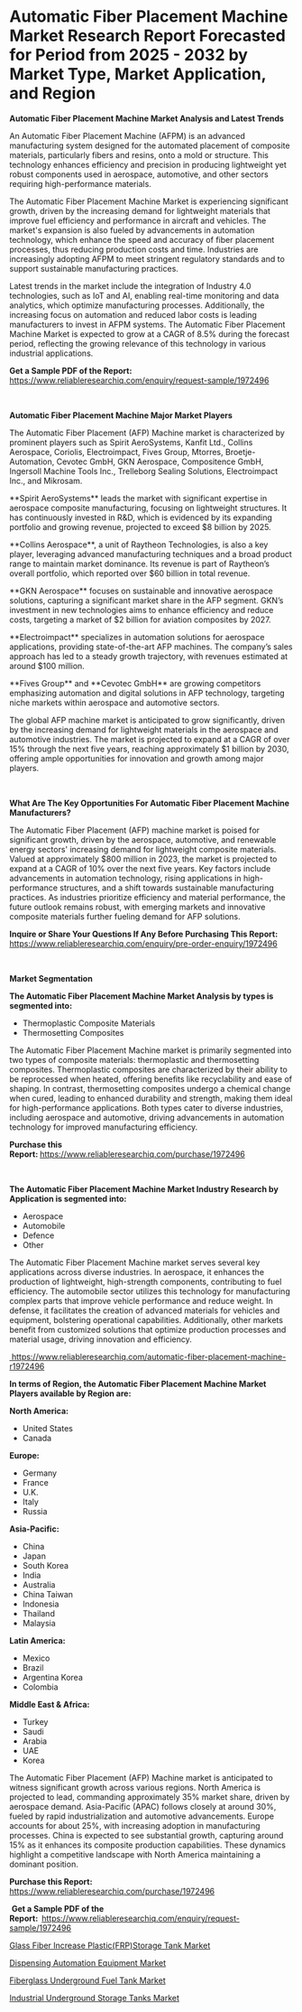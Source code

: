 <p><h1>Automatic Fiber Placement Machine Market Research Report Forecasted for Period from 2025 -  2032 by Market Type, Market Application, and Region</h1></p><p><strong>Automatic Fiber Placement Machine Market Analysis and Latest Trends</strong></p>
<p><p>An Automatic Fiber Placement Machine (AFPM) is an advanced manufacturing system designed for the automated placement of composite materials, particularly fibers and resins, onto a mold or structure. This technology enhances efficiency and precision in producing lightweight yet robust components used in aerospace, automotive, and other sectors requiring high-performance materials.</p><p>The Automatic Fiber Placement Machine Market is experiencing significant growth, driven by the increasing demand for lightweight materials that improve fuel efficiency and performance in aircraft and vehicles. The market's expansion is also fueled by advancements in automation technology, which enhance the speed and accuracy of fiber placement processes, thus reducing production costs and time. Industries are increasingly adopting AFPM to meet stringent regulatory standards and to support sustainable manufacturing practices.</p><p>Latest trends in the market include the integration of Industry 4.0 technologies, such as IoT and AI, enabling real-time monitoring and data analytics, which optimize manufacturing processes. Additionally, the increasing focus on automation and reduced labor costs is leading manufacturers to invest in AFPM systems. The Automatic Fiber Placement Machine Market is expected to grow at a CAGR of 8.5% during the forecast period, reflecting the growing relevance of this technology in various industrial applications.</p></p>
<p><strong>Get a Sample PDF of the Report:&nbsp;</strong> <a href="https://www.reliableresearchiq.com/enquiry/request-sample/1972496?utm_campaign=1896&utm_medium=2&utm_source=Github&utm_content=ia&utm_term=02032025&utm_id=automatic-fiber-placement-machine">https://www.reliableresearchiq.com/enquiry/request-sample/1972496</a></p>
<p>&nbsp;</p>
<p><strong>Automatic Fiber Placement Machine Major Market Players</strong></p>
<p><p>The Automatic Fiber Placement (AFP) Machine market is characterized by prominent players such as Spirit AeroSystems, Kanfit Ltd., Collins Aerospace, Coriolis, Electroimpact, Fives Group, Mtorres, Broetje-Automation, Cevotec GmbH, GKN Aerospace, Compositence GmbH, Ingersoll Machine Tools Inc., Trelleborg Sealing Solutions, Electroimpact Inc., and Mikrosam. </p><p>**Spirit AeroSystems** leads the market with significant expertise in aerospace composite manufacturing, focusing on lightweight structures. It has continuously invested in R&D, which is evidenced by its expanding portfolio and growing revenue, projected to exceed $8 billion by 2025.</p><p>**Collins Aerospace**, a unit of Raytheon Technologies, is also a key player, leveraging advanced manufacturing techniques and a broad product range to maintain market dominance. Its revenue is part of Raytheon’s overall portfolio, which reported over $60 billion in total revenue.</p><p>**GKN Aerospace** focuses on sustainable and innovative aerospace solutions, capturing a significant market share in the AFP segment. GKN’s investment in new technologies aims to enhance efficiency and reduce costs, targeting a market of $2 billion for aviation composites by 2027.</p><p>**Electroimpact** specializes in automation solutions for aerospace applications, providing state-of-the-art AFP machines. The company’s sales approach has led to a steady growth trajectory, with revenues estimated at around $100 million.</p><p>**Fives Group** and **Cevotec GmbH** are growing competitors emphasizing automation and digital solutions in AFP technology, targeting niche markets within aerospace and automotive sectors.</p><p>The global AFP machine market is anticipated to grow significantly, driven by the increasing demand for lightweight materials in the aerospace and automotive industries. The market is projected to expand at a CAGR of over 15% through the next five years, reaching approximately $1 billion by 2030, offering ample opportunities for innovation and growth among major players.</p></p>
<p>&nbsp;</p>
<p><strong>What Are The Key Opportunities For Automatic Fiber Placement Machine Manufacturers?</strong></p>
<p><p>The Automatic Fiber Placement (AFP) machine market is poised for significant growth, driven by the aerospace, automotive, and renewable energy sectors' increasing demand for lightweight composite materials. Valued at approximately $800 million in 2023, the market is projected to expand at a CAGR of 10% over the next five years. Key factors include advancements in automation technology, rising applications in high-performance structures, and a shift towards sustainable manufacturing practices. As industries prioritize efficiency and material performance, the future outlook remains robust, with emerging markets and innovative composite materials further fueling demand for AFP solutions.</p></p>
<p><strong>Inquire or Share Your Questions If Any Before Purchasing This Report:</strong> <a href="https://www.reliableresearchiq.com/enquiry/pre-order-enquiry/1972496?utm_campaign=1896&utm_medium=2&utm_source=Github&utm_content=ia&utm_term=02032025&utm_id=automatic-fiber-placement-machine">https://www.reliableresearchiq.com/enquiry/pre-order-enquiry/1972496</a></p>
<p>&nbsp;</p>
<p><strong>Market Segmentation</strong></p>
<p><strong>The Automatic Fiber Placement Machine Market Analysis by types is segmented into:</strong></p>
<p><ul><li>Thermoplastic Composite Materials</li><li>Thermosetting Composites</li></ul></p>
<p><p>The Automatic Fiber Placement Machine market is primarily segmented into two types of composite materials: thermoplastic and thermosetting composites. Thermoplastic composites are characterized by their ability to be reprocessed when heated, offering benefits like recyclability and ease of shaping. In contrast, thermosetting composites undergo a chemical change when cured, leading to enhanced durability and strength, making them ideal for high-performance applications. Both types cater to diverse industries, including aerospace and automotive, driving advancements in automation technology for improved manufacturing efficiency.</p></p>
<p><strong>Purchase this Report:&nbsp;</strong><a href="https://www.reliableresearchiq.com/purchase/1972496?utm_campaign=1896&utm_medium=2&utm_source=Github&utm_content=ia&utm_term=02032025&utm_id=automatic-fiber-placement-machine">https://www.reliableresearchiq.com/purchase/1972496</a></p>
<p>&nbsp;</p>
<p><strong>The Automatic Fiber Placement Machine Market Industry Research by Application is segmented into:</strong></p>
<p><ul><li>Aerospace</li><li>Automobile</li><li>Defence</li><li>Other</li></ul></p>
<p><p>The Automatic Fiber Placement Machine market serves several key applications across diverse industries. In aerospace, it enhances the production of lightweight, high-strength components, contributing to fuel efficiency. The automobile sector utilizes this technology for manufacturing complex parts that improve vehicle performance and reduce weight. In defense, it facilitates the creation of advanced materials for vehicles and equipment, bolstering operational capabilities. Additionally, other markets benefit from customized solutions that optimize production processes and material usage, driving innovation and efficiency.</p></p>
<p><a href="https://www.reliableresearchiq.com/automatic-fiber-placement-machine-r1972496?utm_campaign=1896&utm_medium=2&utm_source=Github&utm_content=ia&utm_term=02032025&utm_id=automatic-fiber-placement-machine">&nbsp;https://www.reliableresearchiq.com/automatic-fiber-placement-machine-r1972496</a></p>
<p><strong>In terms of Region, the Automatic Fiber Placement Machine Market Players available by Region are:</strong></p>
<p>
    <p> <strong> North America: </strong>
        <ul>
            <li>United States</li>
            <li>Canada</li>
        </ul>
        </p> 
    <p> <strong> Europe: </strong>
        <ul>
            <li>Germany</li>
            <li>France</li>
            <li>U.K.</li>
            <li>Italy</li>
            <li>Russia</li>
        </ul>
        </p> 
    <p> <strong> Asia-Pacific: </strong>
        <ul>
            <li>China</li>
            <li>Japan</li>
            <li>South Korea</li>
            <li>India</li>
            <li>Australia</li>
            <li>China Taiwan</li>
            <li>Indonesia</li>
            <li>Thailand</li>
            <li>Malaysia</li>
        </ul>
        </p> 
    <p> <strong> Latin America: </strong>
        <ul>
            <li>Mexico</li>
            <li>Brazil</li>
            <li>Argentina Korea</li>
            <li>Colombia</li>
        </ul>
        </p> 
    <p> <strong> Middle East & Africa: </strong>
        <ul>
            <li>Turkey</li>
            <li>Saudi</li>
            <li>Arabia</li>
            <li>UAE</li>
            <li>Korea</li>
        </ul>
    </p>
    </p>
<p><p>The Automatic Fiber Placement (AFP) Machine market is anticipated to witness significant growth across various regions. North America is projected to lead, commanding approximately 35% market share, driven by aerospace demand. Asia-Pacific (APAC) follows closely at around 30%, fueled by rapid industrialization and automotive advancements. Europe accounts for about 25%, with increasing adoption in manufacturing processes. China is expected to see substantial growth, capturing around 15% as it enhances its composite production capabilities. These dynamics highlight a competitive landscape with North America maintaining a dominant position.</p></p>
<p><strong>Purchase this Report: </strong><a href="https://www.reliableresearchiq.com/purchase/1972496?utm_campaign=1896&utm_medium=2&utm_source=Github&utm_content=ia&utm_term=02032025&utm_id=automatic-fiber-placement-machine">https://www.reliableresearchiq.com/purchase/1972496</a></p>
<p>&nbsp;<strong>Get a Sample PDF of the Report:&nbsp;&nbsp;</strong><a href="https://www.reliableresearchiq.com/enquiry/request-sample/1972496?utm_campaign=1896&utm_medium=2&utm_source=Github&utm_content=ia&utm_term=02032025&utm_id=automatic-fiber-placement-machine">https://www.reliableresearchiq.com/enquiry/request-sample/1972496</a></p>
<p><strong></strong></p>
<p><p><a href="https://github.com/tauchzuazoli/Market-Research-Report-List-1/blob/main/glass-fiber-increase-plasticfrpstorage-tank-market.md?utm_campaign=1896&utm_medium=2&utm_source=Github&utm_content=ia&utm_term=02032025&utm_id=automatic-fiber-placement-machine">Glass Fiber Increase Plastic(FRP)Storage Tank Market</a></p><p><a href="https://github.com/abbasgwiltke/Market-Research-Report-List-1/blob/main/dispensing-automation-equipment-market.md?utm_campaign=1896&utm_medium=2&utm_source=Github&utm_content=ia&utm_term=02032025&utm_id=automatic-fiber-placement-machine">Dispensing Automation Equipment Market</a></p><p><a href="https://github.com/zappasuccofz/Market-Research-Report-List-1/blob/main/fiberglass-underground-fuel-tank-market.md?utm_campaign=1896&utm_medium=2&utm_source=Github&utm_content=ia&utm_term=02032025&utm_id=automatic-fiber-placement-machine">Fiberglass Underground Fuel Tank Market</a></p><p><a href="https://github.com/feyzacurllj9/Market-Research-Report-List-1/blob/main/industrial-underground-storage-tanks-market.md?utm_campaign=1896&utm_medium=2&utm_source=Github&utm_content=ia&utm_term=02032025&utm_id=automatic-fiber-placement-machine">Industrial Underground Storage Tanks Market</a></p></p>